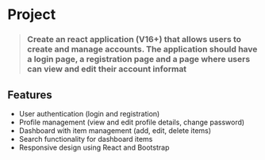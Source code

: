 # Project

> ### Create an react application (V16+) that allows users to create and manage accounts. The application should have a login page, a registration page and a page where users can view and edit their account informat

## Features

- User authentication (login and registration)
- Profile management (view and edit profile details, change password)
- Dashboard with item management (add, edit, delete items)
- Search functionality for dashboard items
- Responsive design using React and Bootstrap
